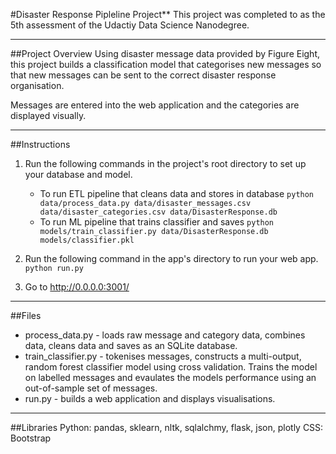 #Disaster Response Pipleline Project**
This project was completed to as the 5th assessment of the Udactiy Data Science Nanodegree.

----

##Project Overview
Using disaster message data provided by Figure Eight, this project builds a classification model that categorises new messages so that new messages can be sent to the correct disaster response organisation.

Messages are entered into the web application and the categories are displayed visually.

---

##Instructions
1. Run the following commands in the project's root directory to set up your database and model.

    - To run ETL pipeline that cleans data and stores in database
        `python data/process_data.py data/disaster_messages.csv data/disaster_categories.csv data/DisasterResponse.db`
    - To run ML pipeline that trains classifier and saves
        `python models/train_classifier.py data/DisasterResponse.db models/classifier.pkl`

2. Run the following command in the app's directory to run your web app.
    `python run.py`

3. Go to http://0.0.0.0:3001/

---

##Files

* process_data.py - loads raw message and category data, combines data, cleans data and saves as an SQLite database.
* train_classifier.py - tokenises messages, constructs a multi-output, random forest classifier model using cross validation. Trains the model on labelled messages and evaulates the models performance using an out-of-sample set of messages.
* run.py - builds a web application and displays visualisations.

---

##Libraries
Python: pandas, sklearn, nltk, sqlalchmy, flask, json, plotly
CSS: Bootstrap